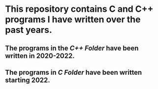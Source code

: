 # This repository contains C and C++ programs I have written over the past years.

## The programs in the *C++ Folder* have been written in 2020-2022.

## The programs in *C Folder* have been written starting 2022.
